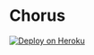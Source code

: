 # Chorus

[![Deploy on Heroku](https://www.herokucdn.com/deploy/button.svg)](https://heroku.com/deploy?template=https://github.com/metalabel/chorus)
